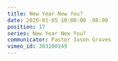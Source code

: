 ```yaml
---
title: New Year New You?
date: 2020-01-05 10:00:00 -08:00
position: 17
series: New Year New You?
communicator: Pastor Jason Graves
vimeo_id: 383100149
---
```


